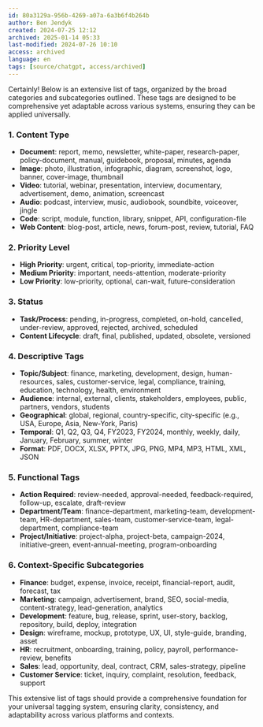 ```yaml
---
id: 80a3129a-956b-4269-a07a-6a3b6f4b264b
author: Ben Jendyk
created: 2024-07-25 12:12
archived: 2025-01-14 05:33
last-modified: 2024-07-26 10:10
access: archived
language: en
tags: [source/chatgpt, access/archived]
---
```


Certainly! Below is an extensive list of tags, organized by the broad categories and subcategories outlined. These tags are designed to be comprehensive yet adaptable across various systems, ensuring they can be applied universally.

### 1. **Content Type**

- **Document**: report, memo, newsletter, white-paper, research-paper, policy-document, manual, guidebook, proposal, minutes, agenda
- **Image**: photo, illustration, infographic, diagram, screenshot, logo, banner, cover-image, thumbnail
- **Video**: tutorial, webinar, presentation, interview, documentary, advertisement, demo, animation, screencast
- **Audio**: podcast, interview, music, audiobook, soundbite, voiceover, jingle
- **Code**: script, module, function, library, snippet, API, configuration-file
- **Web Content**: blog-post, article, news, forum-post, review, tutorial, FAQ

### 2. **Priority Level**

- **High Priority**: urgent, critical, top-priority, immediate-action
- **Medium Priority**: important, needs-attention, moderate-priority
- **Low Priority**: low-priority, optional, can-wait, future-consideration

### 3. **Status**

- **Task/Process**: pending, in-progress, completed, on-hold, cancelled, under-review, approved, rejected, archived, scheduled
- **Content Lifecycle**: draft, final, published, updated, obsolete, versioned

### 4. **Descriptive Tags**

- **Topic/Subject**: finance, marketing, development, design, human-resources, sales, customer-service, legal, compliance, training, education, technology, health, environment
- **Audience**: internal, external, clients, stakeholders, employees, public, partners, vendors, students
- **Geographical**: global, regional, country-specific, city-specific (e.g., USA, Europe, Asia, New-York, Paris)
- **Temporal**: Q1, Q2, Q3, Q4, FY2023, FY2024, monthly, weekly, daily, January, February, summer, winter
- **Format**: PDF, DOCX, XLSX, PPTX, JPG, PNG, MP4, MP3, HTML, XML, JSON

### 5. **Functional Tags**

- **Action Required**: review-needed, approval-needed, feedback-required, follow-up, escalate, draft-review
- **Department/Team**: finance-department, marketing-team, development-team, HR-department, sales-team, customer-service-team, legal-department, compliance-team
- **Project/Initiative**: project-alpha, project-beta, campaign-2024, initiative-green, event-annual-meeting, program-onboarding

### 6. **Context-Specific Subcategories**

- **Finance**: budget, expense, invoice, receipt, financial-report, audit, forecast, tax
- **Marketing**: campaign, advertisement, brand, SEO, social-media, content-strategy, lead-generation, analytics
- **Development**: feature, bug, release, sprint, user-story, backlog, repository, build, deploy, integration
- **Design**: wireframe, mockup, prototype, UX, UI, style-guide, branding, asset
- **HR**: recruitment, onboarding, training, policy, payroll, performance-review, benefits
- **Sales**: lead, opportunity, deal, contract, CRM, sales-strategy, pipeline
- **Customer Service**: ticket, inquiry, complaint, resolution, feedback, support

This extensive list of tags should provide a comprehensive foundation for your universal tagging system, ensuring clarity, consistency, and adaptability across various platforms and contexts.
